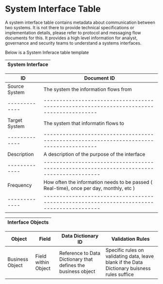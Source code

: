 # System Interface Table
A system interface table contains metadata about communication between two systems. 
It is not there to provide technical specifications or implementation details, please refer to protocol and messaging flow documents for this. 
It provides a high level information for analyst, governance and security teams to understand a systems interfaces.

Below is a System Inferace table template

| System Interface                                                                                        |
| :-----------------------------------------------------------------------------------------------------: |

| ID            | Document ID                                                                             |
| ------------- | --------------------------------------------------------------------------------------- | 
| Source System | The system the information flows from                                                   |
| ------------- | --------------------------------------------------------------------------------------- |
| Target System | The system that informatin flows to                                                     |
| ------------- | --------------------------------------------------------------------------------------- |
| Description   | A description of the purpose of the interface                                           |
| ------------- | ----------------------------------------------------------------------------------------|
| Frequency     | How often the information needs to be passed ( Real-time), once per day, monthly, etc ) |
| ------------- | ----------------------------------------------------------------------------------------|

| Interface Objects                                                                                                                                                                                      |
| :-----------------------------------------------------------------------------------------------------------------------------------------------------------------------------------------------------:|

| Object           | Field                | Data Dictionary ID                                            | Validation Rules |
| ---------------- | -------------------- | ------------------------------------------------------------- | -------------------------------------------------------------------------------------------- |
| Business Object  | Field within Object  | Reference to Data Dictionary that defines the business object | Specific rules on validating data, leave blank if the Data Dictionary buisness rules suffice |
